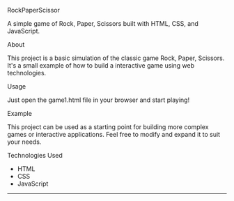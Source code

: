 
RockPaperScissor

A simple game of Rock, Paper, Scissors built with HTML, CSS, and JavaScript.

About

This project is a basic simulation of the classic game Rock, Paper, Scissors. It's a small example of how to build a interactive game using web technologies.

Usage

Just open the game1.html file in your browser and start playing!

Example

This project can be used as a starting point for building more complex games or interactive applications. Feel free to modify and expand it to suit your needs.

Technologies Used

- HTML
- CSS
- JavaScript


---
